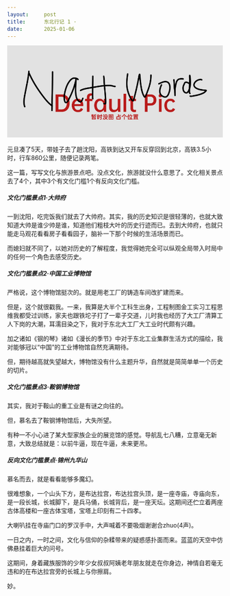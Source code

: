 ```yaml
---
layout:     post
title:      东北行记 1 ·
date:       2025-01-06
---
```

![没图](/images/pic_holder.jpg)


元旦凑了5天，带娃子去了趟沈阳，高铁到达又开车反穿回到北京，高铁3.5小时，行车860公里，随便记录两笔。

这一篇，写写文化与旅游景点吧。没点文化，旅游就没什么意思了。文化相关景点去了4个，其中3个有文化门槛1个有反向文化门槛。

##### 文化门槛景点1·大帅府
一到沈阳，吃完饭我们就去了大帅府。其实，我的历史知识是很轻薄的，也就大致知道大帅是谁少帅是谁，知道他们粗枝大叶的历史行迹而已。去到大帅府，也就只能走马观花看看房子看看园子，脑补一下那个时候的生活场景而已。

而媳妇就不同了，以她对历史的了解程度，我觉得她完全可以纵观全局带入时局中的任何一个角色去感受历史。

##### 文化门槛景点2·中国工业博物馆
严格说，这个博物馆挺次的。就是用老工厂的铸造车间改扩建而来。

但是，这个就很戳我。一来，我算是大半个工科生出身，工程制图金工实习工程思维我都受过训练，家夫也跟铁坨子打了一辈子交道，儿时我也经历了大工厂清算工人下岗的大潮，耳濡目染之下，我对于东北大工厂大工业时代颇有兴趣。

加之诸如《钢的琴》诸如《漫长的季节》中对于东北工业集群生活方式的描绘，我对能够冠以“中国”的工业博物馆自然充满期待。

但，期待越高就失望越大，博物馆没有什么主题升华，自然就是简简单单一个历史的切片。

##### 文化门槛景点3·鞍钢博物馆
其实，我对于鞍山的重工业是有谜之向往的。

但，慕名去了鞍钢博物馆后，大失所望。

有种一不小心进了某大型家族企业的展览馆的感觉。导航乱七八糟，立意毫无新意，大致总结就是：以前牛逼，现在牛逼，未来更吊。

##### 反向文化门槛景点·锦州九华山
慕名而去，就是看看能够多魔幻。

很难想象，一个山头下方，是布达拉宫，布达拉宫头顶，是一座寺庙，寺庙向东，是一段长城，长城脚下，是兵马俑，长城背后，是一座天坛。这期间还伫立着两座古体高楼和一座古体宝塔，宝塔上印刻有二十四孝。

大喇叭挂在寺庙门口的罗汉手中，大声喊着不要吸烟谢谢合zhuo(4声)。

一日之内，一时之间，文化与信仰的杂糅带来的疑惑感扑面而来。蓝蓝的天空中仿佛悬挂着巨大的问号。

这期间，身着藏族服饰的少年少女叔叔阿姨老年朋友就走在你身边，神情自若毫无违和的在布达拉宫旁的长城上与你擦肩。

妙。
